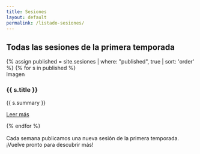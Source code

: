 ```yaml
---
title: Sesiones
layout: default
permalink: /listado-sesiones/
---
```


<section class="section">
  <h2>Todas las sesiones de la primera temporada</h2>
  <div class="card-grid">
    {% assign published = site.sesiones | where: "published", true | sort: 'order' %}
    {% for s in published %}
      <article class="card">
        <div class="placeholder">Imagen</div>
        <h3>{{ s.title }}</h3>
        <p>{{ s.summary }}</p>
        <p><a class="btn" href="{{ s.url | relative_url }}">Leer más</a></p>
      </article>
    {% endfor %}
  </div>
  <p style="margin-top:16px;color:var(--muted)">Cada semana publicamos una nueva sesión de la primera temporada. ¡Vuelve pronto para descubrir más!</p>
</section>
